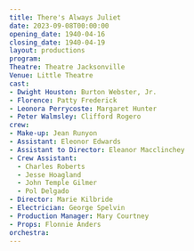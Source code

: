 ```yaml
---
title: There's Always Juliet
date: 2023-09-08T00:00:00
opening_date: 1940-04-16
closing_date: 1940-04-19
layout: productions
program:
Theatre: Theatre Jacksonville
Venue: Little Theatre
cast:
- Dwight Houston: Burton Webster, Jr.
- Florence: Patty Frederick
- Leonora Perrycoste: Margaret Hunter
- Peter Walmsley: Clifford Rogero
crew:
- Make-up: Jean Runyon
- Assistant: Eleonor Edwards
- Assistant to Director: Eleanor Macclinchey
- Crew Assistant:
  - Charles Roberts
  - Jesse Hoagland
  - John Temple Gilmer
  - Pol Delgado
- Director: Marie Kilbride
- Electrician: George Spelvin
- Production Manager: Mary Courtney
- Props: Flonnie Anders
orchestra:
---
```


